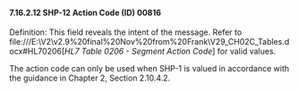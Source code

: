 #### 7.16.2.12 SHP-12 Action Code (ID) 00816

Definition: This field reveals the intent of the message. Refer to file:///E:\V2\v2.9%20final%20Nov%20from%20Frank\V29_CH02C_Tables.docx#HL70206[_HL7 Table 0206 - Segment Action Code_] for valid values.

The action code can only be used when SHP-1 is valued in accordance with the guidance in Chapter 2, Section 2.10.4.2.

